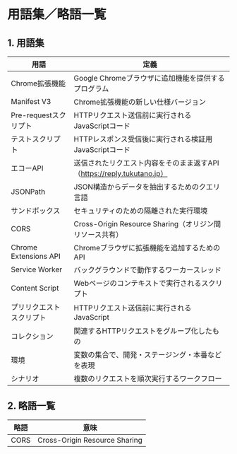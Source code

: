  # 用語集／略語一覧

 ## 1. 用語集

 | 用語 | 定義 |
 |------|------|
 | Chrome拡張機能 | Google Chromeブラウザに追加機能を提供するプログラム |
 | Manifest V3 | Chrome拡張機能の新しい仕様バージョン |
 | Pre-requestスクリプト | HTTPリクエスト送信前に実行されるJavaScriptコード |
 | テストスクリプト | HTTPレスポンス受信後に実行される検証用JavaScriptコード |
 | エコーAPI | 送信されたリクエスト内容をそのまま返すAPI（https://reply.tukutano.jp） |
 | JSONPath | JSON構造からデータを抽出するためのクエリ言語 |
 | サンドボックス | セキュリティのための隔離された実行環境 |
 | CORS | Cross-Origin Resource Sharing（オリジン間リソース共有） |
 | Chrome Extensions API | Chromeブラウザに拡張機能を追加するためのAPI |
 | Service Worker | バックグラウンドで動作するワーカースレッド |
 | Content Script | Webページのコンテキストで実行されるスクリプト |
 | プリリクエストスクリプト | HTTPリクエスト送信前に実行されるJavaScript |
 | コレクション | 関連するHTTPリクエストをグループ化したもの |
 | 環境 | 変数の集合で、開発・ステージング・本番などを表現 |
 | シナリオ | 複数のリクエストを順次実行するワークフロー |

 ## 2. 略語一覧

 | 略語 | 意味 |
 |------|------|
 | CORS | Cross-Origin Resource Sharing |